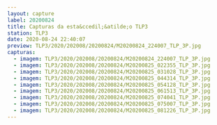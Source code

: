 ```yaml
---
layout: capture
label: 20200824
title: Capturas da esta&ccedil;&atilde;o TLP3
station: TLP3
date: 2020-08-24 22:40:07
preview: TLP3/2020/202008/20200824/M20200824_224007_TLP_3P.jpg
capturas:
  - imagem: TLP3/2020/202008/20200824/M20200824_224007_TLP_3P.jpg
  - imagem: TLP3/2020/202008/20200824/M20200825_022355_TLP_3P.jpg
  - imagem: TLP3/2020/202008/20200824/M20200825_031028_TLP_3P.jpg
  - imagem: TLP3/2020/202008/20200824/M20200825_044314_TLP_3P.jpg
  - imagem: TLP3/2020/202008/20200824/M20200825_054128_TLP_3P.jpg
  - imagem: TLP3/2020/202008/20200824/M20200825_061513_TLP_3P.jpg
  - imagem: TLP3/2020/202008/20200824/M20200825_074041_TLP_3P.jpg
  - imagem: TLP3/2020/202008/20200824/M20200825_075007_TLP_3P.jpg
  - imagem: TLP3/2020/202008/20200824/M20200825_081226_TLP_3P.jpg
---
```

